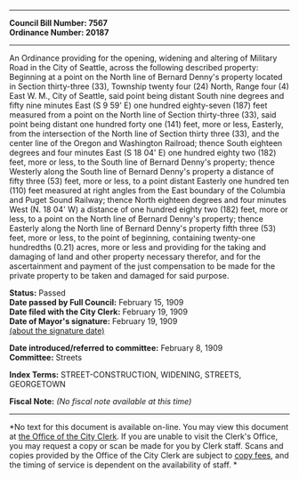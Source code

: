 * * * * *  
  
**Council Bill Number: [](#h0)[](#h2)7567**   
**Ordinance Number: 20187**  
  
* * * * *  
  
An Ordinance providing for the opening, widening and altering of Military Road in the City of Seattle, across the following described property: Beginning at a point on the North line of Bernard Denny's property located in Section thirty-three (33), Township twenty four (24) North, Range four (4) East W. M., City of Seattle, said point being distant South nine degrees and fifty nine minutes East (S 9 59' E) one hundred eighty-seven (187) feet measured from a point on the North line of Section thirty-three (33), said point being distant one hundred forty one (141) feet, more or less, Easterly, from the intersection of the North line of Section thirty three (33), and the center line of the Oregon and Washington Railroad; thence South eighteen degrees and four minutes East (S 18 04' E) one hundred eighty two (182) feet, more or less, to the South line of Bernard Denny's property; thence Westerly along the South line of Bernard Denny's property a distance of fifty three (53) feet, more or less, to a point distant Easterly one hundred ten (110) feet measured at right angles from the East boundary of the Columbia and Puget Sound Railway; thence North eighteen degrees and four minutes West (N. 18 04' W) a distance of one hundred eighty two (182) feet, more or less, to a point on the North line of Bernard Denny's property; thence Easterly along the North line of Bernard Denny's property fifth three (53) feet, more or less, to the point of beginning, containing twenty-one hundredths (0.21) acres, more or less and providing for the taking and damaging of land and other property necessary therefor, and for the ascertainment and payment of the just compensation to be made for the private property to be taken and damaged for said purpose.  
  
**Status:** Passed   
**Date passed by Full Council:** February 15, 1909   
**Date filed with the City Clerk:** February 19, 1909   
**Date of Mayor's signature:** February 19, 1909   
[(about the signature date)](/~public/approvaldate.htm)   
  
  
**Date introduced/referred to committee:** February 8, 1909   
**Committee:** Streets   
  
**Index Terms:** STREET-CONSTRUCTION, WIDENING, STREETS, GEORGETOWN  
  
**Fiscal Note:** *(No fiscal note available at this time)*  
  
* * * * *  
  
*No text for this document is available on-line. You may view this document at [the Office of the City Clerk](http://www.seattle.gov/leg/clerk/contactUs.htm). If you are unable to visit the Clerk's Office, you may request a copy or scan be made for you by Clerk staff. Scans and copies provided by the Office of the City Clerk are subject to [copy fees](http://clerk.seattle.gov/~public/clerkfees.htm), and the timing of service is dependent on the availability of staff. *  
  
  
